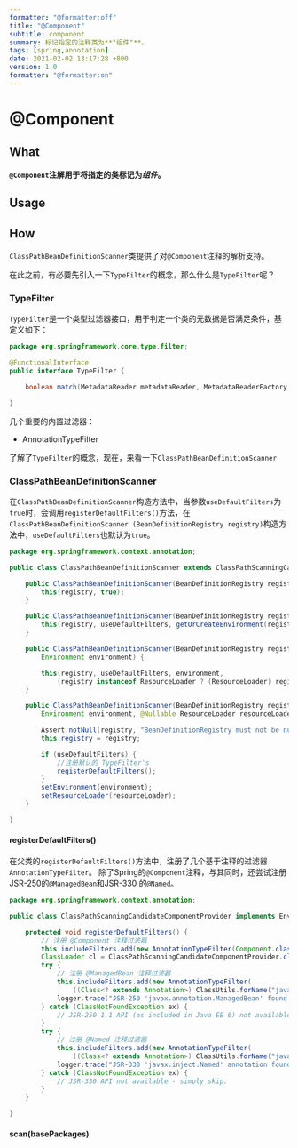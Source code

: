 ```yaml
---
formatter: "@formatter:off"
title: "@Component" 
subtitle: component 
summary: 标记指定的注释类为**"组件"**。 
tags: [spring,annotation] 
date: 2021-02-02 13:17:28 +800 
version: 1.0
formatter: "@formatter:on"
---
```


# @Component

## What

**`@Component`注解用于将指定的类标记为*组件*。**

## Usage

## How

`ClassPathBeanDefinitionScanner`类提供了对`@Component`注释的解析支持。

在此之前，有必要先引入一下`TypeFilter`的概念，那么什么是`TypeFilter`呢？

### TypeFilter

`TypeFilter`是一个类型过滤器接口，用于判定一个类的元数据是否满足条件，基定义如下：

```java
package org.springframework.core.type.filter;

@FunctionalInterface
public interface TypeFilter {

    boolean match(MetadataReader metadataReader, MetadataReaderFactory metadataReaderFactory) throws IOException;

}
```

几个重要的内置过滤器：

* AnnotationTypeFilter

了解了`TypeFilter`的概念，现在，来看一下`ClassPathBeanDefinitionScanner`

### ClassPathBeanDefinitionScanner

在`ClassPathBeanDefinitionScanner`构造方法中，当参数`useDefaultFilters`为`true`时，会调用`registerDefaultFilters()`方法，在`ClassPathBeanDefinitionScanner
(BeanDefinitionRegistry registry)`构造方法中，`useDefaultFilters`也默认为`true`。

```java
package org.springframework.context.annotation;

public class ClassPathBeanDefinitionScanner extends ClassPathScanningCandidateComponentProvider {

    public ClassPathBeanDefinitionScanner(BeanDefinitionRegistry registry) {
        this(registry, true);
    }

    public ClassPathBeanDefinitionScanner(BeanDefinitionRegistry registry, boolean useDefaultFilters) {
        this(registry, useDefaultFilters, getOrCreateEnvironment(registry));
    }

    public ClassPathBeanDefinitionScanner(BeanDefinitionRegistry registry, boolean useDefaultFilters,
        Environment environment) {

        this(registry, useDefaultFilters, environment,
            (registry instanceof ResourceLoader ? (ResourceLoader) registry : null));
    }

    public ClassPathBeanDefinitionScanner(BeanDefinitionRegistry registry, boolean useDefaultFilters,
        Environment environment, @Nullable ResourceLoader resourceLoader) {

        Assert.notNull(registry, "BeanDefinitionRegistry must not be null");
        this.registry = registry;

        if (useDefaultFilters) {
            //注册默认的 TypeFilter's
            registerDefaultFilters();
        }
        setEnvironment(environment);
        setResourceLoader(resourceLoader);
    }

}
```

#### registerDefaultFilters()

在父类的`registerDefaultFilters()`方法中，注册了几个基于注释的过滤器`AnnotationTypeFilter`。 除了Spring的`@Component`注释，与其同时，还尝试注册JSR-250的`@ManagedBean`和JSR-330
的`@Named`。

```java
package org.springframework.context.annotation;

public class ClassPathScanningCandidateComponentProvider implements EnvironmentCapable, ResourceLoaderAware {

    protected void registerDefaultFilters() {
        // 注册 @Component 注释过滤器
        this.includeFilters.add(new AnnotationTypeFilter(Component.class));
        ClassLoader cl = ClassPathScanningCandidateComponentProvider.class.getClassLoader();
        try {
            // 注册 @ManagedBean 注释过滤器
            this.includeFilters.add(new AnnotationTypeFilter(
                ((Class<? extends Annotation>) ClassUtils.forName("javax.annotation.ManagedBean", cl)), false));
            logger.trace("JSR-250 'javax.annotation.ManagedBean' found and supported for component scanning");
        } catch (ClassNotFoundException ex) {
            // JSR-250 1.1 API (as included in Java EE 6) not available - simply skip.
        }
        try {
            // 注册 @Named 注释过滤器
            this.includeFilters.add(new AnnotationTypeFilter(
                ((Class<? extends Annotation>) ClassUtils.forName("javax.inject.Named", cl)), false));
            logger.trace("JSR-330 'javax.inject.Named' annotation found and supported for component scanning");
        } catch (ClassNotFoundException ex) {
            // JSR-330 API not available - simply skip.
        }
    }

}
```

#### scan(basePackages)


